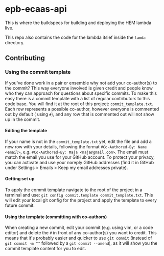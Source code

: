 
# epb-ecaas-api

This is where the buildspecs for building and deploying the HEM lambda live.

This repo also contains the code for the lambda itslef inside the `lamda` directory.

## Contributing

### Using the commit template

If you've done work in a pair or ensemble why not add your co-author(s) to the commit? This way everyone involved is
given credit and people know who they can approach for questions about specific commits. To make this easy there is a
commit template with a list of regular contributors to this code base. You will find it at the root of this
project: `commit_template.txt`. Each row represents a possible co-author, however everyone is commented out by default (
using `#`), and any row that is commented out will not show up in the commit.

#### Editing the template

If your name is not in the `commit_template.txt` yet, edit the file and add a new row with your details, following the
format `#Co-Authored-By: Name <email>`, e.g. `#Co-Authored-By: Maja <maja@gmail.com>`. The email must match the email
you use for your GitHub account. To protect your privacy, you can activate and use your noreply GitHub addresses (find
it in GitHub under Settings > Emails > Keep my email addresses private).

#### Getting set up

To apply the commit template navigate to the root of the project in a terminal and
use: `git config commit.template commit_template.txt`. This will edit your local git config for the project and apply
the template to every future commit.

#### Using the template (committing with co-authors)

When creating a new commit, edit your commit (e.g. using vim, or a code editor) and delete the `#` in front of any
co-author(s) you want to credit. This means that it's probably easier and quicker to use `git commit` (instead
of `git commit -m ""` followed by a `git commit --amend`), as it will show you the commit template content for you to
edit.

